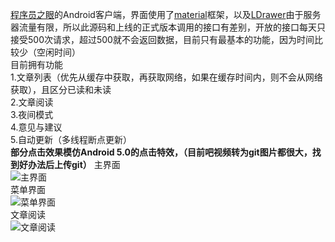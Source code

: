 [程序员之眼](http://www.1024eye.com)的Android客户端，界面使用了[material](https://github.com/rey5137/material)框架，以及[LDrawer](https://github.com/ikimuhendis/LDrawer)由于服务器流量有限，所以此源码和上线的正式版本调用的接口有差别，开放的接口每天只接受500次请求，超过500就不会返回数据，目前只有最基本的功能，因为时间比较少（空闲时间）<br/>
目前拥有功能<br/>
1.文章列表（优先从缓存中获取，再获取网络，如果在缓存时间内，则不会从网络获取），且区分已读和未读<br/>
2.文章阅读<br/>
3.夜间模式<br/>
4.意见与建议<br/>
5.自动更新（多线程断点更新）<br/>
**部分点击效果模仿Android 5.0的点击特效，（目前吧视频转为git图片都很大，找到好办法后上传git）**
主界面<br/>
![主界面](http://git.oschina.net/uploads/images/2015/0909/171506_9517591a_108170.png "主界面")<br/>
菜单界面<br/>
![菜单界面](http://git.oschina.net/uploads/images/2015/0909/171653_644a2450_108170.png "菜单界面")<br/>
文章阅读<br/>
![文章阅读](http://git.oschina.net/uploads/images/2015/0909/173045_6892efe6_108170.png "文章阅读")